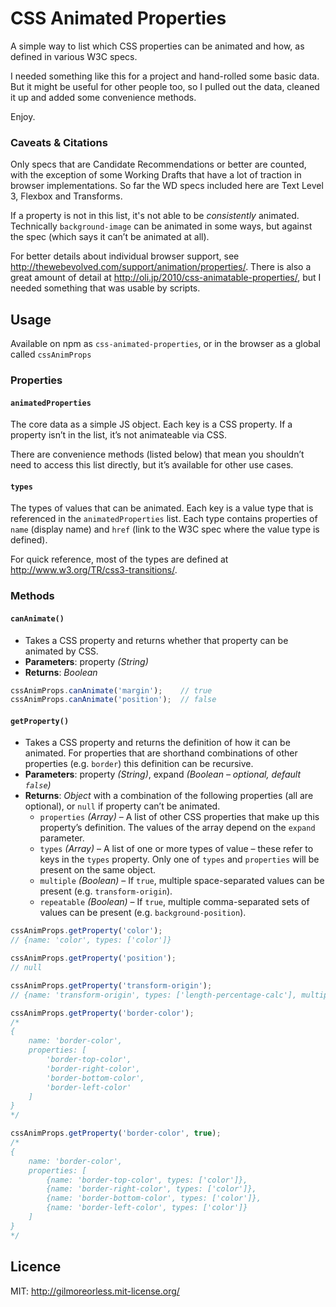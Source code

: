 # CSS Animated Properties

A simple way to list which CSS properties can be animated and how, as defined in various W3C specs.

I needed something like this for a project and hand-rolled some basic data.
But it might be useful for other people too, so I pulled out the data, cleaned it up and added some convenience methods.

Enjoy.

### Caveats & Citations

Only specs that are Candidate Recommendations or better are counted, with the exception of some Working Drafts that have a lot of traction in browser implementations. So far the WD specs included here are Text Level 3, Flexbox and Transforms.

If a property is not in this list, it's not able to be _consistently_ animated. Technically `background-image` can be animated in some ways, but against the spec (which says it can’t be animated at all).

For better details about individual browser support, see <http://thewebevolved.com/support/animation/properties/>. There is also a great amount of detail at <http://oli.jp/2010/css-animatable-properties/>, but I needed something that was usable by scripts.


## Usage

Available on npm as `css-animated-properties`, or in the browser as a global called `cssAnimProps`

### Properties

#### `animatedProperties`

The core data as a simple JS object. Each key is a CSS property. If a property isn’t in the list, it’s not animateable via CSS.

There are convenience methods (listed below) that mean you shouldn’t need to access this list directly, but it’s available for other use cases.

#### `types`

The types of values that can be animated. Each key is a value type that is referenced in the `animatedProperties` list. Each type contains properties of `name` (display name) and `href` (link to the W3C spec where the value type is defined).

For quick reference, most of the types are defined at <http://www.w3.org/TR/css3-transitions/>.


### Methods

#### `canAnimate()`

* Takes a CSS property and returns whether that property can be animated by CSS.
* **Parameters**: property _(String)_
* **Returns**: _Boolean_

```js
cssAnimProps.canAnimate('margin');    // true
cssAnimProps.canAnimate('position');  // false
```

#### `getProperty()`

* Takes a CSS property and returns the definition of how it can be animated.
  For properties that are shorthand combinations of other properties (e.g. `border`) this definition can be recursive.
* **Parameters**: property _(String)_, expand _(Boolean – optional, default `false`)_
* **Returns**: _Object_ with a combination of the following properties (all are optional), or `null` if property can’t be animated.
  * `properties` _(Array)_ – A list of other CSS properties that make up this property’s definition.
    The values of the array depend on the `expand` parameter.
  * `types` _(Array)_ – A list of one or more types of value – these refer to keys in the `types` property.
    Only one of `types` and `properties` will be present on the same object.
  * `multiple` _(Boolean)_ – If `true`, multiple space-separated values can be present (e.g. `transform-origin`).
  * `repeatable` _(Boolean)_ – If `true`, multiple comma-separated sets of values can be present (e.g. `background-position`).

```js
cssAnimProps.getProperty('color');
// {name: 'color', types: ['color']}

cssAnimProps.getProperty('position');
// null

cssAnimProps.getProperty('transform-origin');
// {name: 'transform-origin', types: ['length-percentage-calc'], multiple: true}

cssAnimProps.getProperty('border-color');
/*
{
    name: 'border-color',
    properties: [
        'border-top-color',
        'border-right-color',
        'border-bottom-color',
        'border-left-color'
    ]
}
*/

cssAnimProps.getProperty('border-color', true);
/*
{
    name: 'border-color',
    properties: [
        {name: 'border-top-color', types: ['color']},
        {name: 'border-right-color', types: ['color']},
        {name: 'border-bottom-color', types: ['color']},
        {name: 'border-left-color', types: ['color']}
    ]
}
*/

```


## Licence

MIT: <http://gilmoreorless.mit-license.org/>

